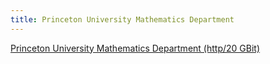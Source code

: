 ```yaml
---
title: Princeton University Mathematics Department
---
```


[Princeton University Mathematics Department (http/20 GBit)](http://www13.frugalware.org/pub/frugalware/)